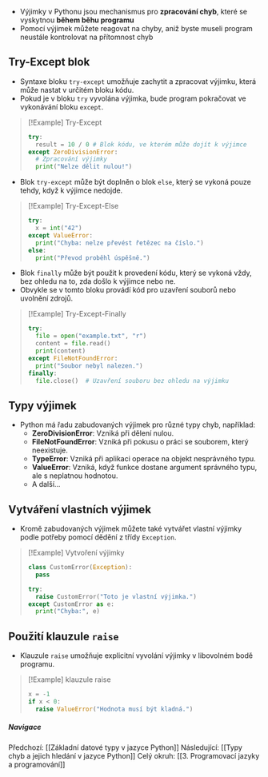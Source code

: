 - Výjimky v Pythonu jsou mechanismus pro **zpracování chyb**, které se vyskytnou **během běhu programu**
- Pomocí výjimek můžete reagovat na chyby, aniž byste museli program neustále kontrolovat na přítomnost chyb

## Try-Except blok

- Syntaxe bloku `try-except` umožňuje zachytit a zpracovat výjimku, která může nastat v určitém bloku kódu. 
- Pokud je v bloku `try` vyvolána výjimka, bude program pokračovat ve vykonávání bloku `except`.

>[!Example] Try-Except
>```Python
>try:
> 	result = 10 / 0 # Blok kódu, ve kterém může dojít k výjimce
>except ZeroDivisionError:
> 	# Zpracování výjimky
> 	print("Nelze dělit nulou!")
>```

- Blok `try-except` může být doplněn o blok `else`, který se vykoná pouze tehdy, když k výjimce nedojde.

>[!Example] Try-Except-Else
>```python
>try:
> 	x = int("42")
>except ValueError:
> 	print("Chyba: nelze převést řetězec na číslo.")
>else:
> 	print("Převod proběhl úspěšně.")
>```

- Blok `finally` může být použit k provedení kódu, který se vykoná vždy, bez ohledu na to, zda došlo k výjimce nebo ne. 
- Obvykle se v tomto bloku provádí kód pro uzavření souborů nebo uvolnění zdrojů.

>[!Example] Try-Except-Finally
>```Python
>try:
> 	file = open("example.txt", "r")
> 	content = file.read()
> 	print(content)
>except FileNotFoundError:
> 	print("Soubor nebyl nalezen.")
>finally:
> 	file.close()  # Uzavření souboru bez ohledu na výjimku
>```

## Typy výjimek
- Python má řadu zabudovaných výjimek pro různé typy chyb, například:
	- **ZeroDivisionError**: Vzniká při dělení nulou.
	- **FileNotFoundError**: Vzniká při pokusu o práci se souborem, který neexistuje.
	- **TypeError**: Vzniká při aplikaci operace na objekt nesprávného typu.
	- **ValueError**: Vzniká, když funkce dostane argument správného typu, ale s neplatnou hodnotou.
	- A další...

## Vytváření vlastních výjimek
- Kromě zabudovaných výjimek můžete také vytvářet vlastní výjimky podle potřeby pomocí dědění z třídy `Exception`.

>[!Example] Vytvoření výjimky
>```Python
>class CustomError(Exception):
> 	pass
>
>try:
> 	raise CustomError("Toto je vlastní výjimka.")
>except CustomError as e:
> 	print("Chyba:", e)
>```

## Použití klauzule `raise`
- Klauzule `raise` umožňuje explicitní vyvolání výjimky v libovolném bodě programu.

>[!Example] klauzule raise
>```Python
>x = -1
>if x < 0:
> 	raise ValueError("Hodnota musí být kladná.")
>```

##### Navigace
Předchozí:  [[Základní datové typy v jazyce Python]]
Následující: [[Typy chyb a jejich hledání v jazyce Python]]
Celý okruh: [[3. Programovací jazyky a programování]]